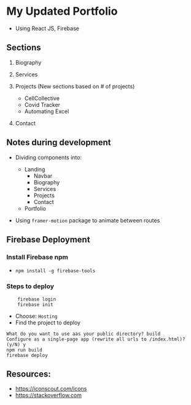 # My Updated Portfolio
- Using React JS, Firebase
## Sections
1. Biography
2. Services
3. Projects (New sections based on # of projects)
    - CellCollective
    - Covid Tracker
    - Automating Excel

4. Contact

## Notes during development
- Dividing components into:
    - Landing
        - Navbar
        - Biography
        - Services
        - Projects
        - Contact
    - Portfolio

- Using `framer-motion` package to animate between routes  

## Firebase Deployment
### Install Firebase npm
- ```npm install -g firebase-tools```

### Steps to deploy
```
    firebase login 
    firebase init
``` 
- Choose: `Hosting`
- Find the project to deploy
```
What do you want to use aas your public directory? build
Configure as a single-page app (rewrite all urls to /index.html)? (y/N) y
npm run build
firebase deploy
```

## Resources:
- https://iconscout.com/icons
- https://stackoverflow.com

